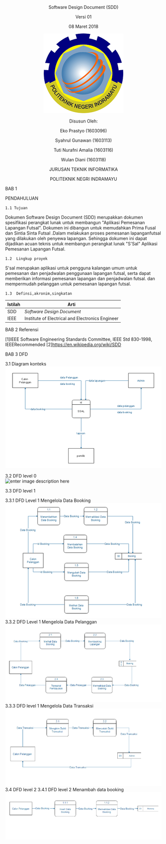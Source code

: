 <div align ="center">

Software Design Document (SDD) 

Versi 01 

08 Maret 2018

![logo](https://raw.githubusercontent.com/Eprastyo/RPL-D-3/master/Gambar/POLINDRA.png)<br>

Disusun Oleh: 

Eko Prastyo 			(1603096) 

Syahrul Gunawan 		(1603113)

Tuti Nurafni Amalia		(1603116)

Wulan Diani			(1603118)

JURUSAN TEKNIK INFORMATIKA

POLITEKNIK NEGRI INDRAMAYU

</div>


BAB 1

PENDAHULUAN 

	1.1 Tujuan
 
Dokumen Software Design Document (SDD) merupakkan dokumen spesifikasi perangkat lunak 
untuk membangun "Aplikasi Pemesanan Lapangan Futsal". Dokumen ini dibangun untuk memudahkan Prima  Fusal dan Sintia Sinta Futsal .Dalam melakukan proses pemesanan lapanganfutsal yang dilakukan oleh penyewa lapangan. Sehingga dokumen ini dapat dijadikan acuan teknis untuk membangun perangkat lunak "S'Sal" Aplikasi Pemesanan Lapangan Futsal.

	1.2  Lingkup proyek

S'sal merupakan aplikasi untuk pengguna kalangan umum untuk pemesanan dan penjadwalan penggunaan lapangan futsal, serta dapat memberikan informasi pemesanan lapangan dan penjadwalan futsal. dan mempermudah pelanggan untuk pemesanan lapangan futsal.

	1.3  Definsi,akronim,singkatan

| Istilah | Arti                                             |
| ------- | ------------------------------------------------ |
| SDD     | *Software Design Document*                       |
| IEEE    | Institute of Electrical and Electronics Engineer |

BAB 2 Referensi

[1]IEEE Software Engineering Standards Committee, IEEE Std 830-1998, IEEERecommended
[2]https://en.wikipedia.org/wiki/SDD

BAB 3 DFD  

3.1 Diagram konteks<br>
![enter image description here](https://raw.githubusercontent.com/Eprastyo/RPL-D-3/master/Gambar/KONTEXS%20DIAGRAM.PNG)

3.2 DFD level 0 <br>
![enter image description here](https://lh3.googleusercontent.com/-z67GIW_p25o/WqjLPr7PbbI/AAAAAAAAFLM/nK4ZaNETbigXqio2_5bN0i02a8c59nG2gCLcBGAs/w530-h404-n-rw/diagram%2Blevel%2B0.png)

3.3 DFD level 1<br>

3.3.1 DFD Level 1 Mengelola Data Booking<br>
![DFD](https://raw.githubusercontent.com/Eprastyo/RPL-D-3/master/Gambar/DFD%20LEVEL%201%20-%20MENGELOLA%20DATA%20BOOKING.PNG)
<br>
3.3.2 DFD Level 1 Mengelola Data Pelanggan<br>
![DFD](https://raw.githubusercontent.com/Eprastyo/RPL-D-3/master/Gambar/DFD%20LEVEL%201%20-%20MENGELOLA%20DATA%20PELANGGAN.PNG)<br>
3.3.3 DFD level 1 Mengelola Data Transaksi<br>
![DFD](https://raw.githubusercontent.com/Eprastyo/RPL-D-3/master/Gambar/DFD%20LEVEL%201%20-%20MENGELOLA%20DATA%20TRANSAKSI.PNG)
<br>
3.4 DFD level 2 
3.4.1 DFD level 2 Menambah data booking<br>
![DFD](https://raw.githubusercontent.com/Eprastyo/RPL-D-3/master/Gambar/DFD%20LEVEL%202%20-%20MENAMBAH%20DATA%20BOOKING.PNG)
